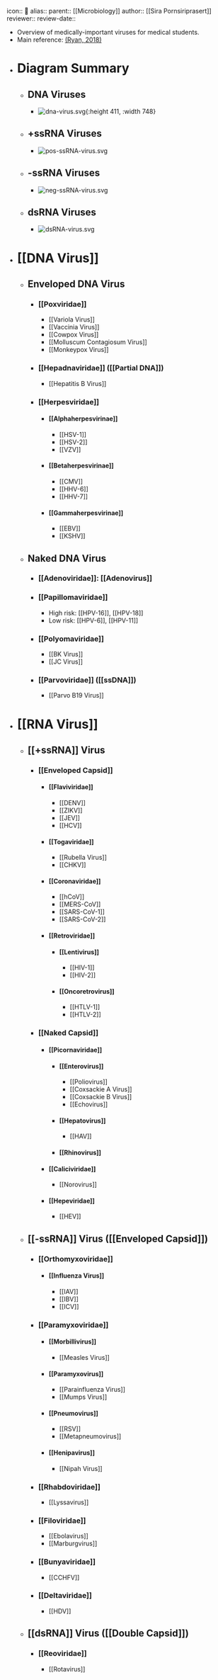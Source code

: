icon:: 🦠
alias::
parent:: [[Microbiology]]
author:: [[Sira Pornsiriprasert]] 
reviewer::
review-date::

- Overview of medically-important viruses for medical students.
- Main reference: [(Ryan, 2018)]([[References/ryanSherrisMedicalMicrobiology2018]])
- # Diagram Summary
	- ## DNA Viruses
		- ![dna-virus.svg](../assets/dna-virus_1750771529810_0.svg){:height 411, :width 748}
	- ## +ssRNA Viruses
		- ![pos-ssRNA-virus.svg](../assets/pos-ssRNA-virus_1750771646580_0.svg)
	- ## -ssRNA Viruses
		- ![neg-ssRNA-virus.svg](../assets/neg-ssRNA-virus_1750771652756_0.svg)
	- ## dsRNA Viruses
		- ![dsRNA-virus.svg](../assets/dsRNA-virus_1750771661161_0.svg)
- # [[DNA Virus]]
	- ## Enveloped DNA Virus
		- ### [[Poxviridae]]
			- [[Variola Virus]]
			- [[Vaccinia Virus]]
			- [[Cowpox Virus]]
			- [[Molluscum Contagiosum Virus]]
			- [[Monkeypox Virus]]
		- ### [[Hepadnaviridae]] ([[Partial DNA]])
			- [[Hepatitis B Virus]]
		- ### [[Herpesviridae]]
			- #### [[Alphaherpesvirinae]]
				- [[HSV-1]]
				- [[HSV-2]]
				- [[VZV]]
			- #### [[Betaherpesvirinae]]
				- [[CMV]]
				- [[HHV-6]]
				- [[HHV-7]]
			- #### [[Gammaherpesvirinae]]
				- [[EBV]]
				- [[KSHV]]
	- ## Naked DNA Virus
		- ### [[Adenoviridae]]: [[Adenovirus]]
		- ### [[Papillomaviridae]]
			- High risk: [[HPV-16]], [[HPV-18]]
			- Low risk: [[HPV-6]], [[HPV-11]]
		- ### [[Polyomaviridae]]
			- [[BK Virus]]
			- [[JC Virus]]
		- ### [[Parvoviridae]] ([[ssDNA]])
			- [[Parvo B19 Virus]]
- # [[RNA Virus]]
	- ## [[+ssRNA]] Virus
		- ### [[Enveloped Capsid]]
			- #### [[Flaviviridae]]
				- [[DENV]]
				- [[ZIKV]]
				- [[JEV]]
				- [[HCV]]
			- #### [[Togaviridae]]
				- [[Rubella Virus]]
				- [[CHKV]]
			- #### [[Coronaviridae]]
				- [[hCoV]]
				- [[MERS-CoV]]
				- [[SARS-CoV-1]]
				- [[SARS-CoV-2]]
			- #### [[Retroviridae]]
				- #### [[Lentivirus]]
					- [[HIV-1]]
					- [[HIV-2]]
				- #### [[Oncoretrovirus]]
					- [[HTLV-1]]
					- [[HTLV-2]]
		- ### [[Naked Capsid]]
			- #### [[Picornaviridae]]
				- #### [[Enterovirus]]
					- [[Poliovirus]]
					- [[Coxsackie A Virus]]
					- [[Coxsackie B Virus]]
					- [[Echovirus]]
				- #### [[Hepatovirus]]
					- [[HAV]]
				- #### [[Rhinovirus]]
			- #### [[Caliciviridae]]
				- [[Norovirus]]
			- #### [[Hepeviridae]]
				- [[HEV]]
	- ## [[-ssRNA]] Virus ([[Enveloped Capsid]])
		- ### [[Orthomyxoviridae]]
			- #### [[Influenza Virus]]
				- [[IAV]]
				- [[IBV]]
				- [[ICV]]
		- ### [[Paramyxoviridae]]
			- #### [[Morbillivirus]]
				- [[Measles Virus]]
			- #### [[Paramyxovirus]]
				- [[Parainfluenza Virus]]
				- [[Mumps Virus]]
			- #### [[Pneumovirus]]
				- [[RSV]]
				- [[Metapneumovirus]]
			- #### [[Henipavirus]]
				- [[Nipah Virus]]
		- ### [[Rhabdoviridae]]
			- [[Lyssavirus]]
		- ### [[Filoviridae]]
			- [[Ebolavirus]]
			- [[Marburgvirus]]
		- ### [[Bunyaviridae]]
			- [[CCHFV]]
		- ### [[Deltaviridae]]
			- [[HDV]]
	- ## [[dsRNA]] Virus ([[Double Capsid]])
		- ### [[Reoviridae]]
			- [[Rotavirus]]